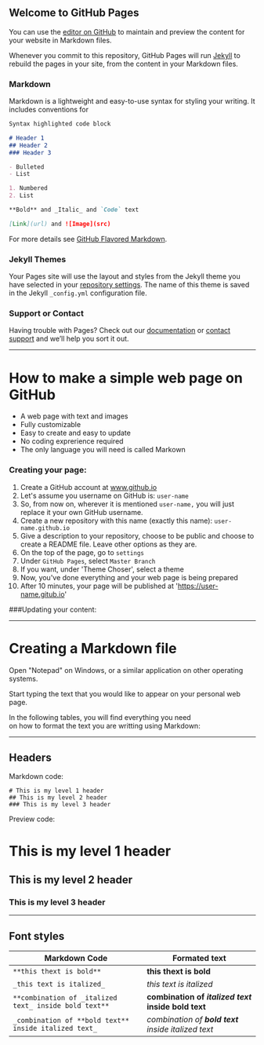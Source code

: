 ## Welcome to GitHub Pages

You can use the [editor on GitHub](https://github.com/antzm/code-test/edit/master/README.md) to maintain and preview the content for your website in Markdown files.

Whenever you commit to this repository, GitHub Pages will run [Jekyll](https://jekyllrb.com/) to rebuild the pages in your site, from the content in your Markdown files.

### Markdown

Markdown is a lightweight and easy-to-use syntax for styling your writing. It includes conventions for

```markdown
Syntax highlighted code block

# Header 1
## Header 2
### Header 3

- Bulleted
- List

1. Numbered
2. List

**Bold** and _Italic_ and `Code` text

[Link](url) and ![Image](src)
```

For more details see [GitHub Flavored Markdown](https://guides.github.com/features/mastering-markdown/).

### Jekyll Themes

Your Pages site will use the layout and styles from the Jekyll theme you have selected in your [repository settings](https://github.com/antzm/code-test/settings). The name of this theme is saved in the Jekyll `_config.yml` configuration file.

### Support or Contact

Having trouble with Pages? Check out our [documentation](https://help.github.com/categories/github-pages-basics/) or [contact support](https://github.com/contact) and we’ll help you sort it out.

---

# How to make a simple web page on GitHub

* A web page with text and images
* Fully customizable
* Easy to create and easy to update
* No coding exprerience required
* The only language you will need is called Markown

### Creating your page:
1. Create a GitHub account at www.github.io
2. Let's assume you username on GitHub is: `user-name`
3. So, from now on, wherever it is mentioned `user-name,` you will just replace it your own GitHub username.
4. Create a new repository with this name (exactly this name): `user-name.github.io`
5. Give a description to your repository, choose to be public and choose to create a README file. Leave other options as they are.
6. On the top of the page, go to `settings`
7. Under `GitHub Pages`, select `Master Branch`
8. If you want, under 'Theme Choser', select a theme
9. Now, you've done everything and your web page is being prepared
10. After 10 minutes, your page will be published at 'https://user-name.gitub.io'

###Updating your content:



---

# Creating a Markdown file

Open "Notepad" on Windows, or a similar application on other operating systems.

Start typing the text that you would like to appear on your personal web page.

In the following tables, you will find everything you need   
on how to format the text you are writting using Markdown:

---

## Headers

Markdown code:
```
# This is my level 1 header
## This is my level 2 header
### This is my level 3 header
```
Preview code:

# This is my level 1 header
## This is my level 2 header
### This is my level 3 header

---

## Font styles

Markdown Code | Formated text
--------------|--------------
`**this thext is bold**`  | **this thext is bold**
`_this text is italized_` | _this text is italized_
`**combination of _italized text_ inside bold text**` | **combination of _italized text_ inside bold text**
`_combination of **bold text** inside italized text_` | _combination of **bold text** inside italized text_
